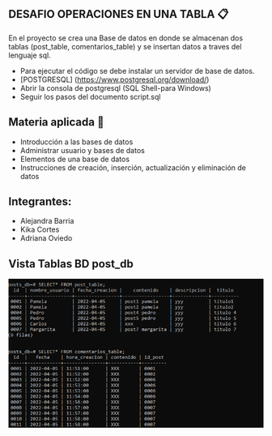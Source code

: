 ## DESAFIO OPERACIONES EN UNA TABLA 📋
En el proyecto se crea una Base de datos en donde se almacenan dos tablas (post_table, comentarios_table) y se insertan datos a traves del lenguaje sql.

- Para ejecutar el código se debe instalar un servidor de base de datos.
- [POSTGRESQL] (https://www.postgresql.org/download/)
- Abrir la consola de postgresql (SQL Shell-para Windows)
- Seguir los pasos del documento script.sql

## Materia aplicada 📝
- Introducción a las bases de datos
- Administrar usuario y bases de datos
- Elementos de una base de datos
- Instrucciones de creación, inserción, actualización y eliminación de datos

## Integrantes:
- Alejandra Barria
- Kika Cortes
- Adriana Oviedo 

## Vista Tablas BD post_db
![](https://github.com/AdrianaOL/operaciones_tabla/blob/main/img/Captura.PNG)
